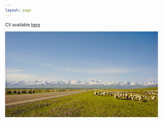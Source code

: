 ```yaml
---
layout: page
--- 
```


CV available [here](https://drive.google.com/file/d/1IvOE8kBTRwVxN0aMNPQieLOwF0aMR2O6/view?usp=sharing)

<img src="https://raw.githubusercontent.com/keyitang94/keyitang94.github.io/master/Images/Background.jpg">
